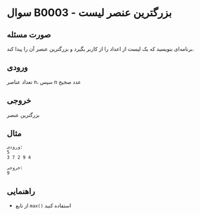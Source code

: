 # سوال B0003 - بزرگترین عنصر لیست

## صورت مسئله
برنامه‌ای بنویسید که یک لیست از اعداد را از کاربر بگیرد و بزرگترین عنصر آن را پیدا کند.

## ورودی
تعداد عناصر n، سپس n عدد صحیح

## خروجی
بزرگترین عنصر

## مثال
```
ورودی:
5
3 7 2 9 4

خروجی:
9
```

## راهنمایی
- از تابع `max()` استفاده کنید
